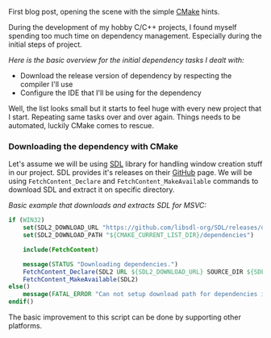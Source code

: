 First blog post, opening the scene with the simple [CMake](https://cmake.org/) hints.

During the development of my hobby C/C++ projects, I found myself spending too much time on dependency management. Especially during the initial steps of project.

_Here is the basic overview for the initial dependency tasks I dealt with:_
* Download the release version of dependency by respecting the compiler I'll use
* Configure the IDE that I'll be using for the dependency

Well, the list looks small but it starts to feel huge with every new project that I start. Repeating same tasks over and over again. Things needs to be automated, luckily CMake comes to rescue.

### Downloading the dependency with CMake
Let's assume we will be using [SDL](https://www.libsdl.org/) library for handling window creation stuff in our project.
SDL provides it's releases on their [GitHub](https://github.com/libsdl-org/SDL/releases) page. We will be using ``FetchContent_Declare`` and ``FetchContent_MakeAvailable`` commands to download SDL and extract it on specific directory.

_Basic example that downloads and extracts SDL for MSVC:_
```cmake
if (WIN32)
    set(SDL2_DOWNLOAD_URL "https://github.com/libsdl-org/SDL/releases/download/release-2.28.1/SDL2-devel-2.28.1-VC.zip")
    set(SDL2_DOWNLOAD_PATH "${CMAKE_CURRENT_LIST_DIR}/dependencies")

    include(FetchContent)

    message(STATUS "Downloading dependencies.")
    FetchContent_Declare(SDL2 URL ${SDL2_DOWNLOAD_URL} SOURCE_DIR ${SDL2_DOWNLOAD_PATH}/SDL2)
    FetchContent_MakeAvailable(SDL2)
else()
    message(FATAL_ERROR "Can not setup download path for dependencies in current platform.")
endif()
```

The basic improvement to this script can be done by supporting other platforms.